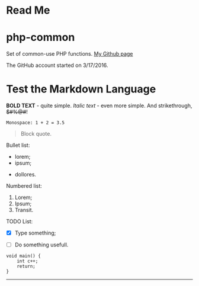 Read Me
=======

# php-common
Set of common-use PHP functions.
[My Github page](https://github.com/eakondratiev/)

The GitHub account started on 3/17/2016.

# Test the Markdown Language

**BOLD TEXT** - quite simple. *Italic text* - even more simple. And strikethrough, ~~$#%@#~~!

`Monospace: 1 + 2 = 3.5`

> Block quote.

Bullet list:
- lorem;
- ipsum;
 * dollores.

Numbered list:

1. Lorem;
2. Ipsum;
3. Transit.

TODO List:
- [x] Type something;
- [ ] Do something usefull.


```language 
void main() {
    int c++;
    return;
}
```


----------